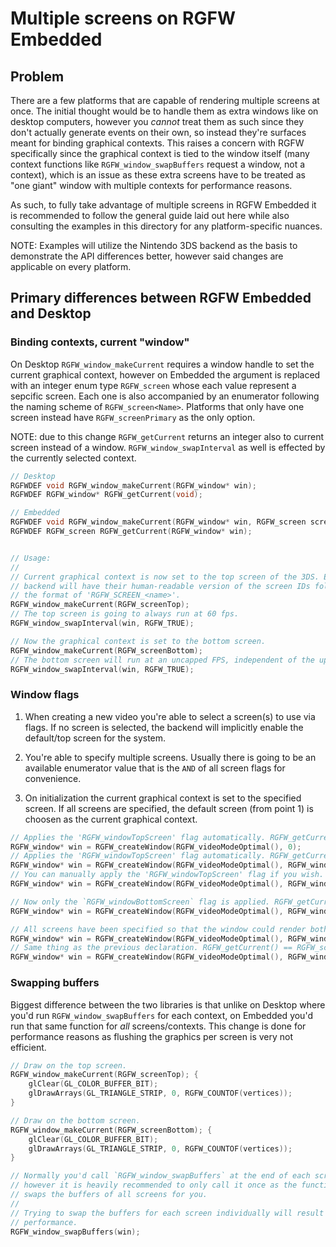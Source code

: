 # Multiple screens on RGFW Embedded
## Problem
There are a few platforms that are capable of rendering multiple screens at once.
The initial thought would be to handle them as extra windows like on desktop
computers, however you *cannot* treat them as such since they don't actually generate 
events on their own, so instead they're surfaces meant for binding graphical contexts.
This raises a concern with RGFW
specifically since the graphical context is tied to the window itself (many context 
functions like `RGFW_window_swapBuffers` request a window, not a context),
which is an issue as these extra screens have to be treated as "one giant" window 
with multiple contexts for performance reasons.

As such, to fully take advantage of multiple screens in RGFW Embedded it is recommended 
to follow the general guide laid out here while also consulting the examples in 
this directory for any platform-specific nuances.

NOTE: Examples will utilize the Nintendo 3DS backend as the basis to demonstrate
the API differences better, however said changes are applicable on every platform.

## Primary differences between RGFW Embedded and Desktop
### Binding contexts,  current "window"
On Desktop `RGFW_window_makeCurrent` requires a window handle to set the current
graphical context, however on Embedded the argument is replaced with an integer
enum type `RGFW_screen` whose each value represent a sepcific screen. Each one
is also accompanied by an enumerator following the naming scheme of `RGFW_screen<Name>`.
Platforms that only have one screen instead have `RGFW_screenPrimary` as the only option.

NOTE: due to this change `RGFW_getCurrent` returns an integer also to current screen
instead of a window. `RGFW_window_swapInterval` as well is effected by the currently
selected context.

```c
// Desktop
RGFWDEF void RGFW_window_makeCurrent(RGFW_window* win);
RGFWDEF RGFW_window* RGFW_getCurrent(void);

// Embedded
RGFWDEF void RGFW_window_makeCurrent(RGFW_window* win, RGFW_screen screen);
RGFWDEF RGFW_screen RGFW_getCurrent(RGFW_window* win);


// Usage:
//
// Current graphical context is now set to the top screen of the 3DS. Every
// backend will have their human-readable version of the screen IDs following
// the format of 'RGFW_SCREEN_<name>'.
RGFW_window_makeCurrent(RGFW_screenTop);
// The top screen is going to always run at 60 fps.
RGFW_window_swapInterval(win, RGFW_TRUE);

// Now the graphical context is set to the bottom screen. 
RGFW_window_makeCurrent(RGFW_screenBottom);
// The bottom screen will run at an uncapped FPS, independent of the upper screen.
RGFW_window_swapInterval(win, RGFW_TRUE);
```

### Window flags 
1. When creating a new video you're able to select a screen(s) to use via flags.
If no screen is selected, the backend will implicitly enable the default/top screen
for the system.

2. You're able to specify multiple screens. Usually there is going to be an available 
enumerator value that is the `AND` of all screen flags for convenience.

3. On initialization the current graphical context is set to the specified screen.
If all screens are specified, the default screen (from point 1) is choosen as the 
current graphical context.

```c
// Applies the 'RGFW_windowTopScreen' flag automatically. RGFW_getCurrent() == RGFW_screenTop.
RGFW_window* win = RGFW_createWindow(RGFW_videoModeOptimal(), 0);
// Applies the 'RGFW_windowTopScreen' flag automatically. RGFW_getCurrent() == RGFW_screenTop.
RGFW_window* win = RGFW_createWindow(RGFW_videoModeOptimal(), RGFW_windowInitNoAPI);
// You can manually apply the 'RGFW_windowTopScreen' flag if you wish. RGFW_getCurrent() == RGFW_screenTop.
RGFW_window* win = RGFW_createWindow(RGFW_videoModeOptimal(), RGFW_windowTopScreen);

// Now only the `RGFW_windowBottomScreen` flag is applied. RGFW_getCurrent() == RGFW_screenBottom.
RGFW_window* win = RGFW_createWindow(RGFW_videoModeOptimal(), RGFW_windowBottomScreen);a

// All screens have been specified so that the window could render both at the same time. RGFW_getCurrent() == RGFW_screenTop.
RGFW_window* win = RGFW_createWindow(RGFW_videoModeOptimal(), RGFW_windowTopScreen | RGFW_windowBottomScreen);
// Same thing as the previous declaration. RGFW_getCurrent() == RGFW_screenTop.
RGFW_window* win = RGFW_createWindow(RGFW_videoModeOptimal(), RGFW_windowDualScreen);
```

### Swapping buffers
Biggest difference between the two libraries is that unlike on Desktop where you'd 
run `RGFW_window_swapBuffers` for each context, on Embedded you'd run that same
function for *all* screens/contexts. This change is done for performance reasons
as flushing the graphics per screen is very not efficient. 

```c
// Draw on the top screen.
RGFW_window_makeCurrent(RGFW_screenTop); {
	glClear(GL_COLOR_BUFFER_BIT);
	glDrawArrays(GL_TRIANGLE_STRIP, 0, RGFW_COUNTOF(vertices));
}

// Draw on the bottom screen.
RGFW_window_makeCurrent(RGFW_screenBottom); {
	glClear(GL_COLOR_BUFFER_BIT);
	glDrawArrays(GL_TRIANGLE_STRIP, 0, RGFW_COUNTOF(vertices));
}

// Normally you'd call `RGFW_window_swapBuffers` at the end of each screen's scope,
// however it is heavily recommended to only call it once as the function internally 
// swaps the buffers of all screens for you.
//
// Trying to swap the buffers for each screen individually will result in worse
// performance.
RGFW_window_swapBuffers(win);
```